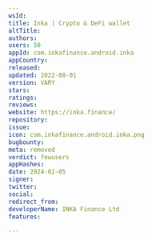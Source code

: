 ```yaml
---
wsId: 
title: Inka | Crypto & DeFi wallet
altTitle: 
authors: 
users: 50
appId: com.inkafinance.android.inka
appCountry: 
released: 
updated: 2022-08-01
version: VARY
stars: 
ratings: 
reviews: 
website: https://inka.finance/
repository: 
issue: 
icon: com.inkafinance.android.inka.png
bugbounty: 
meta: removed
verdict: fewusers
appHashes: 
date: 2024-02-05
signer: 
twitter: 
social: 
redirect_from: 
developerName: INKA Finance Ltd
features: 

---
```


